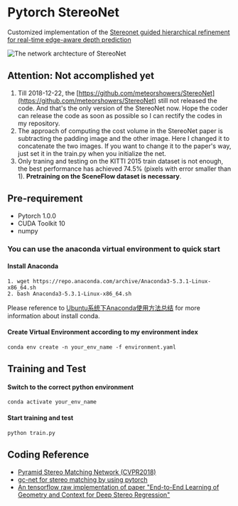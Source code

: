 # Pytorch StereoNet
Customized implementation of the [Stereonet guided hierarchical refinement for real-time edge-aware depth prediction](http://openaccess.thecvf.com/content_ECCV_2018/papers/Sameh_Khamis_StereoNet_Guided_Hierarchical_ECCV_2018_paper.pdf)

![The network archtecture of StereoNet](https://github.com/zhixuanli/StereoNet/blob/master/stereo-net-structure.png)

## Attention: Not accomplished yet
1. Till 2018-12-22, the [https://github.com/meteorshowers/StereoNet](https://github.com/meteorshowers/StereoNet) still not released the code.
And that's the only version of the StereoNet now.
Hope the coder can release the code as soon as possible so I can rectify the codes in my repository. 
2. The approach of computing the cost volume in the StereoNet paper is subtracting the padding image and the other image. Here I changed it to concatenate the two images. If you want to change it to the paper's way, just set it in the train.py when you initialize the net.
3. Only traning and testing on the KITTI 2015 train dataset is not enough, the best performance has achieved 74.5% (pixels with error smaller than 1). **Pretraining on the SceneFlow dataset is necessary**.

## Pre-requirement
+ Pytorch 1.0.0
+ CUDA Toolkit 10
+ numpy

### You can use the anaconda virtual environment to quick start

#### Install Anaconda
```
1. wget https://repo.anaconda.com/archive/Anaconda3-5.3.1-Linux-x86_64.sh
2. bash Anaconda3-5.3.1-Linux-x86_64.sh
```

Please reference to [Ubuntu系统下Anaconda使用方法总结](https://www.cnblogs.com/QingHuan/p/9987069.html) for more information about install conda.

#### Create Virtual Environment according to my environment index 
```conda env create -n your_env_name -f environment.yaml```

## Training and Test
#### Switch to the correct python environment
```
conda activate your_env_name
```

#### Start training and test
```python train.py```


 
## Coding Reference
+ [Pyramid Stereo Matching Network (CVPR2018)](https://github.com/JiaRenChang/PSMNet)
+ [gc-net for stereo matching by using pytorch](https://github.com/zyf12389/GC-Net)
+ [An tensorflow raw implementation of paper "End-to-End Learning of Geometry and Context for Deep Stereo Regression"](https://github.com/liuruijin17/GCNet-tensorflow)
